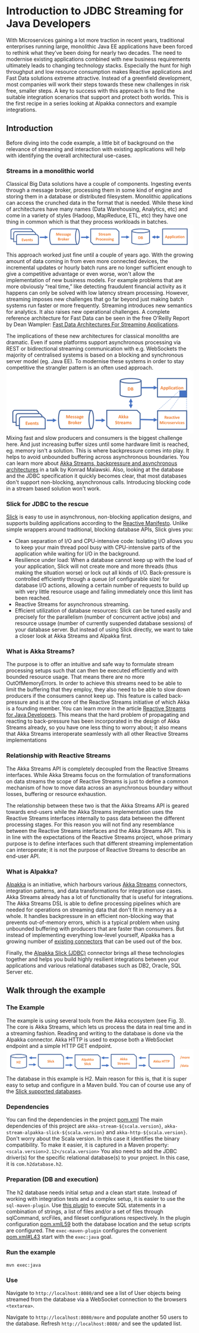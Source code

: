 # Introduction to JDBC Streaming for Java Developers

With Microservices gaining a lot more traction in recent years, traditional enterprises running large, monolithic Java EE applications have been forced to rethink what they’ve been doing for nearly two decades. The need to modernise existing applications combined with new business requirements ultimately leads to changing technology stacks. Especially the hunt for high throughput and low resource consumption makes Reactive applications and Fast Data solutions extreme attractive. Instead of a greenfield development, most companies will work their steps towards these new challenges in risk free, smaller steps. A key to success with this approach is to find the suitable integration scenarios that support and protect both worlds. This is the first recipe in a series looking at Alpakka connectors and example integrations.

## Introduction
Before diving into the code example, a little bit of background on the relevance of streaming and interaction with existing applications will help with identifying the overall architectural use-cases.

### Streams in a monolithic world
Classical Big Data solutions have a couple of components. Ingesting events through a message broker, processing them in some kind of engine and storing them in a database or distributed filesystem. Monolithic applications can access the crunched data in the format that is needed. While these kind of architectures have many names (Data Warehousing, Analytics, etc) and come in a variety of styles (Hadoop, MapReduce, ETL, etc) they have one thing in common which is that they process workloads in batches.
![alt text](images/figure_1.gif "Classical messaging solutions")
This approach worked just fine until a couple of years ago. With the growing amount of data coming in from even more connected devices, the incremental updates or hourly batch runs are no longer sufficient enough to give a competitive advantage or even worse, won't allow the implementation of new business models. For example problems that are more
obviously “real time,” like detecting fraudulent financial activity as it happens can only be solved with low latency stream processing. However, streaming imposes new challenges that go far beyond just making batch systems run faster or more frequently. Streaming introduces new semantics for analytics. It also raises new operational challenges.
A complete reference architecture for Fast Data can be seen in the free O'Reilly Report by Dean Wampler: [Fast Data Architectures For Streaming Applications](https://info.lightbend.com/COLL-20XX-Fast-Data-Architectures-for-Streaming-Apps_LP.html).

The implications of these new architectures for classical monoliths are dramatic. Even if some platforms support asynchronous processing via REST or bidirectional streaming communication with e.g. WebSockets the majority of centralised systems is based on a blocking and synchronous server model (eg. Java EE). To modernise these systems in order to stay competitive the strangler pattern is an often used approach.
![alt text](images/figure_2.gif "Strangler Architecture with Streams")
Mixing fast and slow producers and consumers is the biggest challenge here. And just increasing buffer sizes until some hardware limit is reached, eg. memory isn't a solution. This is where backpressure comes into play. It helps to avoid unbounded buffering across asynchronous boundaries. You can learn more about [Akka Streams, backpressure and asynchronous architectures](https://www.lightbend.com/blog/understanding-akka-streams-back-pressure-and-asynchronous-architectures) in a talk by Konrad Malawski.
Also, looking at the database and the JDBC specification it quickly becomes clear, that most databases don't support  non-blocking, asynchronous calls. Introducing blocking code in a stream based solution won't work.

### Slick for JDBC to the rescue
[Slick](http://slick.lightbend.com/) is easy to use in asynchronous, non-blocking application designs, and supports building applications according to the [Reactive Manifesto](http://www.reactivemanifesto.org/). Unlike simple wrappers around traditional, blocking database APIs, Slick gives you:
* Clean separation of I/O and CPU-intensive code: Isolating I/O allows you to keep your main thread pool busy with CPU-intensive parts of the application while waiting for I/O in the background.
* Resilience under load: When a database cannot keep up with the load of your application, Slick will not create more and more threads (thus making the situation worse) or lock out all kinds of I/O. Back-pressure is controlled efficiently through a queue (of configurable size) for database I/O actions, allowing a certain number of requests to build up with very little resource usage and failing immediately once this limit has been reached.
* Reactive Streams for asynchronous streaming.
* Efficient utilization of database resources: Slick can be tuned easily and precisely for the parallelism (number of concurrent active jobs) and resource ussage (number of currently suspended database sessions) of your database server.
But instead of using Slick directly, we want to take a closer look at Akka Streams and Alpakka first.

### What is Akka Streams?
The purpose is to offer an intuitive and safe way to formulate stream processing setups such that can then be executed  efficiently and with bounded resource usage. That means there are no more OutOfMemoryErrors. In order to achieve this  streams need to be able to limit the buffering that they employ, they also need to be able to slow down producers if the consumers cannot keep up. This feature is called back-pressure and is at the core of the Reactive Streams initiative of which Akka is a founding member. You can learn more in the article [Reactive Streams for Java Developers](https://developer.lightbend.com/blog/2017-08-18-introduction-to-reactive-streams-for-java-developers/index.html). This means that the hard problem of propagating and reacting to back-pressure has been incorporated in the design of Akka Streams already, so you have one less thing to worry about; it also means that Akka Streams interoperate seamlessly with all other Reactive Streams implementations

### Relationship with Reactive Streams
The Akka Streams API is completely decoupled from the Reactive Streams interfaces. While Akka Streams focus on the formulation of transformations on data streams the scope of Reactive Streams is just to define a common mechanism of how to move data across an asynchronous boundary without losses, buffering or resource exhaustion.

The relationship between these two is that the Akka Streams API is geared towards end-users while the Akka Streams implementation uses the Reactive Streams interfaces internally to pass data between the different processing stages. For this reason you will not find any resemblance between the Reactive Streams interfaces and the Akka Streams API. This is in line with the expectations of the Reactive Streams project, whose primary purpose is to define interfaces such that different streaming implementation can interoperate; it is not the purpose of Reactive Streams to describe an end-user API.


### What is Alpakka?
[Alpakka](https://developer.lightbend.com/docs/alpakka/current/) is an initiative, which harbours various [Akka Streams](https://doc.akka.io/docs/akka/current/stream/index.html?language=java) connectors, integration patterns, and data transformations for integration use cases. Akka Streams already has a lot of functionality that is useful for integrations. The Akka Streams DSL is able to define processing pipelines which are needed for operations on streaming data that don't fit in memory as a whole. It handles backpressure in an efficient non-blocking way that prevents out-of-memory errors, which is a typical problem when using unbounded buffering with producers that are faster than consumers. But instead of implementing everything low-level yourself, Alpakka has a growing number of [existing connectors](https://developer.lightbend.com/docs/alpakka/current/connectors.html) that can be used out of the box.

Finally, the [Alpakka Slick (JDBC)](https://developer.lightbend.com/docs/alpakka/current/slick.html) connector brings all these technologies together and helps you build highly resilient integrations between your applications and various relational databases such as DB2, Oracle, SQL Server etc.

## Walk through the example


### The Example
The example is using several tools from the Akka ecosystem (see Fig. 3). The core is Akka Streams, which lets us process the data in real time and in a streaming fashion. Reading and writing to the database is done via the Alpakka connector. Akka HTTP is used to expose both a WebSocket endpoint and a simple HTTP GET endpoint.
![alt text](images/figure_3.gif "Classical messaging solutions")
The database in this example is H2. Main reason for this is, that it is super easy to setup and configure in a Maven build. You can of course use any of the [Slick supported databases](http://slick.lightbend.com/doc/3.2.1/supported-databases.html).

### Dependencies
You can find the dependencies in the project [pom.xml](https://github.com/myfear/alpakka-jdbc/blob/master/pom.xml#L9)
The main dependencies of this project are `akka-stream-${scala.version}`, `akka-stream-alpakka-slick-${scala.version}` and `akka-http-${scala.version}`. Don't worry about the Scala version. In this case it identifies the binary compatibility. To make it easier, it is captured in a Maven property: `<scala.version>2.12</scala.version>`
 You also need to add the JDBC driver(s) for the specific relational database(s) to your project. In this case, it is `com.h2database.h2`.

### Preparation (DB and execution)
The h2 database needs initial setup and a clean start state. Instead of working with integration tests and a complex setup, it is easier to use the `sql-maven-plugin`. Use [this plugin](http://www.mojohaus.org/sql-maven-plugin/) to execute SQL statements in a combination of strings, a list of files and/or a set of files through sqlCommand, srcFiles, and fileset configurations respectively. In the plugin configuration  [pom.xmlL59](https://github.com/myfear/alpakka-jdbc/blob/master/pom.xml#L59) both the database location and the setup scripts are configured.
The `exec-maven-plugin` configures the convenient [pom.xml#L43](https://github.com/myfear/alpakka-jdbc/blob/master/pom.xml#L43) start with the `exec:java` goal.

### Run the example

```
mvn exec:java
```

### Use
Navigate to `http://localhost:8080/`and see a list of User objects being streamed
from the database via a WebSocket connection to the browsers `<textarea>`.

Navigate to `http://localhost:8080/more` and populate another 50 users to the database.
Refresh `http://localhost:8080/` and see the updated list.
